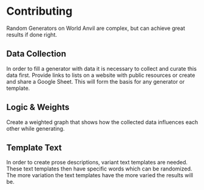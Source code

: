 # Contributing

Random Generators on World Anvil are complex, but can achieve great results if done right.

## Data Collection

In order to fill a generator with data it is necessary to collect and curate this data first. Provide links to lists on a website with public resources or create and share a Google Sheet. This will form the basis for any generator or template.

## Logic & Weights

Create a weighted graph that shows how the collected data influences each other while generating.

## Template Text

In order to create prose descriptions, variant text templates are needed. These text templates then have specific words which can be randomized. 
The more variation the text templates have the more varied the results will be.
